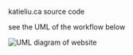 katieliu.ca source code


see the UML of the workflow below



![UML diagram of website](http://i68.tinypic.com/28a1bac.png)
